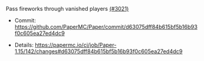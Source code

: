 Pass fireworks through vanished players [(#3021)](https://github.com/PaperMC/Paper/pull/3021)

* Commit: https://github.com/PaperMC/Paper/commit/d63075dff84b615bf5b16b93f0c605ea27ed4dc9

* Details: https://papermc.io/ci/job/Paper-1.15/142/changes#d63075dff84b615bf5b16b93f0c605ea27ed4dc9